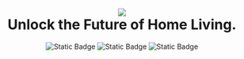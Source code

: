 <h1 align="center">
  <img src="https://github.com/kaizerpwn/homelab-backend/assets/70588174/8c169cef-f66a-40f7-8b5c-ed7f1e140575" />
  <br />
  <strong>Unlock the Future of Home Living.</strong> 
</h1>

<p align="center">
  <img alt="Static Badge" src="https://img.shields.io/badge/NextJS-13.5.1-blue?logo=next.js&logoColor=%23fff&label=nextjs">
  <img alt="Static Badge" src="https://img.shields.io/badge/Go-1.21-blue?logo=go&logoColor=%23fff&label=Go">
  <img alt="Static Badge" src="https://img.shields.io/badge/Typescript-blue?logo=typescript&logoColor=%23fff">  
</p> 
